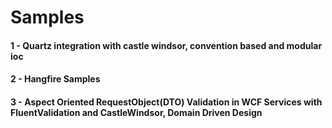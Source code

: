 # Samples

#### 1 - Quartz integration with castle windsor, convention based and modular ioc
#### 2 - Hangfire Samples
#### 3 - Aspect Oriented RequestObject(DTO) Validation in WCF Services with FluentValidation and CastleWindsor, Domain Driven Design
